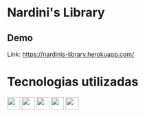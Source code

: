 # Nardini's Library

## Demo

Link: https://nardinis-library.herokuapp.com/

# Tecnologias utilizadas #

<div style="display: inline-block">
  <img align="center" height="30" width"40" src="https://cdn.jsdelivr.net/gh/devicons/devicon/icons/typescript/typescript-original.svg" />
  <img align="center" height="30" width"40" src="https://cdn.jsdelivr.net/gh/devicons/devicon/icons/react/react-original.svg" />
  <img align="center" height="30" width"40" src="https://cdn.jsdelivr.net/gh/devicons/devicon/icons/heroku/heroku-plain.svg" />
  <img align="center" height="30" width"40" src="https://cdn.jsdelivr.net/gh/devicons/devicon/icons/nodejs/nodejs-original.svg" />
  <img align="center" height="30" width"40" src="https://cdn.jsdelivr.net/gh/devicons/devicon/icons/mongodb/mongodb-original-wordmark.svg" />
</div>
